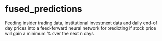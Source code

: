 # fused_predictions
Feeding  insider trading data, institutional investment data and daily end-of day prices into a feed-forward neural network for predicting if stock price will gain a minimum % over the next n days
